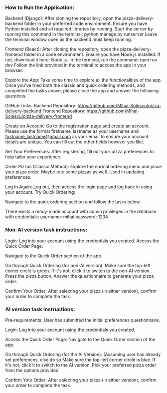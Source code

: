 ### How to Run the Application:

Backend (Django):
After cloning the repository, open the pizza-delivery-backend folder in your preferred code environment.
Ensure you have Python installed and all required libraries by running.
Start the server by running this command in the terminal:
python manage.py runserver
Leave the terminal window open as the backend must keep running.

Frontend (React):
After cloning the repository, open the pizza-delivery-frontend folder in a code environment.
Ensure you have Node.js installed. If not, download it here: Node.js.
In the terminal, run the command:
npm run dev
Follow the link provided in the terminal to access the app in your browser.

Explore the App:
Take some time to explore all the functionalities of the app. Once you’ve tried both the classic and quick ordering methods, and completed the tasks above, please close the app and answer the following questions.

GitHub Links:
Backend Repository: https://github.com/Mihai-Solescu/pizza-delivery-backend
Frontend Repository: https://github.com/Mihai-Solescu/pizza-delivery-frontend

Create an Account:
Go to the registration page and create an account.
Please use the format firstname_lastname as your username and firstname_lastname@gmail.com as your email to ensure your account details are unique.
You can fill out the other fields however you like.

Set Your Preferences:
After registering, fill out your pizza preferences to help tailor your experience.

Order Pizzas (Classic Method):
Explore the normal ordering menu and place your pizza order. Maybe rate some pizzas as well. Used in updating preferences.

Log In Again:
Log out, then access the login page and log back in using your account.
Try Quick Ordering:

Navigate to the quick ordering section and follow the tasks below.

There exists a ready-made account with admin privileges in the database with credentials:
username: mihai
password: 1234


### Non-AI version task instructions:
Login:
Log into your account using the credentials you created.
Access the Quick Order Page:

Navigate to the Quick Order section of the app.

Go through Quick Ordering (for non-AI version):
Make sure the top-left corner circle is green. If it's not, click it to switch to the non-AI version.
Press the pizza button.
Answer the questionnaire to generate your pizza order.

Confirm Your Order:
After selecting your pizza (in either version), confirm your order to complete the task.



### AI version task instructions:
Pre-requirements:
User has submitted the initial preferences questionnaire.

Login:
Log into your account using the credentials you created.

Access the Quick Order Page:
Navigate to the Quick Order section of the app.

Go through Quick Ordering (for the AI Version):
(Assuming user has already set preferences, else do so
Make sure the top-left corner circle is blue. If it's not, click it to switch to the AI version.
Pick your preferred pizza order from the options provided

Confirm Your Order:
After selecting your pizza (in either version), confirm your order to complete the task.

